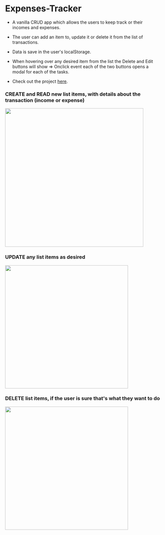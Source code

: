 # Expenses-Tracker
 
- A vanilla CRUD app which allows the users to keep track or their incomes and expenses.
- The user can add an item to, update it or delete it from the list of transactions.
- Data is save in the user's localStorage.
- When hovering over any desired item from the list the Delete and Edit buttons will show => Onclick event each of the two buttons opens a modal for each of the tasks.

- Check out the project [here](https://inomniaparatus-wd.github.io/Expense-Tracker).

### **CREATE** and **READ** new list items, with details about the transaction (income or expense)
<img src="https://user-images.githubusercontent.com/78725314/223628930-d80ec2e7-c666-4ac3-993f-898460f35561.jpg" width=450px/>

### **UPDATE** any list items as desired
<img src="https://user-images.githubusercontent.com/78725314/223633197-58a70a3f-2f87-4f8d-bd04-a0a5e910b102.jpg" width=400px />

### **DELETE** list items, if the user is sure that's what they want to do
<img src="https://user-images.githubusercontent.com/78725314/223629799-b57ea6f4-efa5-41d5-821c-2eb0c981eeba.jpg" width=400px />


